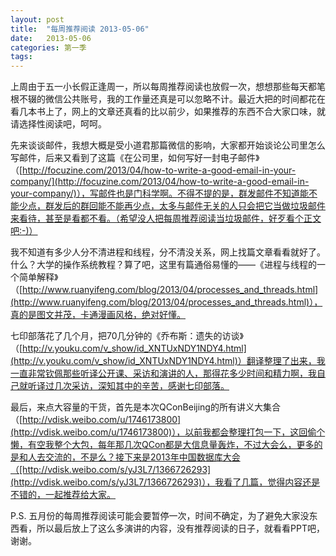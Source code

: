 ```yaml
---
layout: post
title:  "每周推荐阅读 2013-05-06"
date:   2013-05-06
categories: 第一季
tags:
---
```


上周由于五一小长假正逢周一，所以每周推荐阅读也放假一次，想想那些每天都笔根不辍的微信公共账号，我的工作量还真是可以忽略不计。最近大把的时间都花在看几本书上了，网上的文章还真看的比以前少，如果推荐的东西不合大家口味，就请选择性阅读吧，呵呵。

先来谈谈邮件，我想大概是受小道君那篇微信的影响，大家都开始谈论公司里怎么写邮件，后来又看到了这篇《在公司里，如何写好一封电子邮件》（[http://focuzine.com/2013/04/how-to-write-a-good-email-in-your-company/](http://focuzine.com/2013/04/how-to-write-a-good-email-in-your-company/)），写邮件也是门科学啊。不得不提的是，群发邮件不知道能不能少点，群发后的群回能不能再少点，太多与邮件无关的人只会把它当做垃圾邮件来看待，甚至是看都不看。（希望没人把每周推荐阅读当垃圾邮件，好歹看个正文吧:-)）

我不知道有多少人分不清进程和线程，分不清没关系，网上找篇文章看看就好了。什么？大学的操作系统教程？算了吧，这里有篇通俗易懂的——《进程与线程的一个简单解释》（[http://www.ruanyifeng.com/blog/2013/04/processes_and_threads.html](http://www.ruanyifeng.com/blog/2013/04/processes_and_threads.html)），真的是图文并茂，卡通漫画风格，绝对好懂。

七印部落花了几个月，把70几分钟的《乔布斯：遗失的访谈》（[http://v.youku.com/v_show/id_XNTUxNDY1NDY4.html](http://v.youku.com/v_show/id_XNTUxNDY1NDY4.html)）翻译整理了出来，我一直非常钦佩那些听译公开课、采访和演讲的人，那得花多少时间和精力啊，我自己就听译过几次采访，深知其中的辛苦，感谢七印部落。

最后，来点大容量的干货，首先是本次QConBeijing的所有讲义大集合（[http://vdisk.weibo.com/u/1746173800](http://vdisk.weibo.com/u/1746173800)），以前我都会整理打包一下，这回偷个懒，有空我整个大包，每年那几次QCon都是大信息量轰炸，不过大会么，更多的是和人去交流的，不是么？接下来是2013年中国数据库大会（[http://vdisk.weibo.com/s/yJ3L7/1366726293](http://vdisk.weibo.com/s/yJ3L7/1366726293)），我看了几篇，觉得内容还是不错的，一起推荐给大家。

P.S. 五月份的每周推荐阅读可能会要暂停一次，时间不确定，为了避免大家没东西看，所以最后放上了这么多演讲的内容，没有推荐阅读的日子，就看看PPT吧，谢谢。
